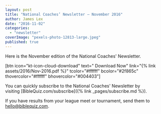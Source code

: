 ```yaml
---
layout: post
title: "National Coaches’ Newsletter – November 2016"
author: James Lex
date: "2016-11-02"
categories: 
  - "newsletter"
coverImage: "pexels-photo-12813-large.jpeg"
published: true
---
```


Here is the November edition of the National Coaches' Newsletter.

\[btn icon="kt-icon-cloud-download" text=" Download Now" link="{% link assets/2016/Nov-2016.pdf %}" tcolor="#ffffff" bcolor="#2f865c" thovercolor="#ffffff" bhovercolor="#004403"\]

You can quickly subscribe to the National Coaches' Newsletter by visiting [BibleQuiz.com/subscribe]({% link _pages/subscribe.md %}).

If you have results from your league meet or tournament, send them to [hello@biblequiz.com](mailto:hello@biblequiz.com).
